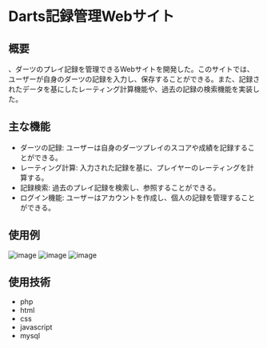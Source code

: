 # Darts記録管理Webサイト

## 概要 
、ダーツのプレイ記録を管理できるWebサイトを開発した。このサイトでは、ユーザーが自身のダーツの記録を入力し、保存することができる。また、記録されたデータを基にしたレーティング計算機能や、過去の記録の検索機能を実装した。

## 主な機能
- ダーツの記録: ユーザーは自身のダーツプレイのスコアや成績を記録することができる。
- レーティング計算: 入力された記録を基に、プレイヤーのレーティングを計算する。
- 記録検索: 過去のプレイ記録を検索し、参照することができる。
- ログイン機能: ユーザーはアカウントを作成し、個人の記録を管理することができる。

## 使用例
![image](https://github.com/tarou-jp/dart_record_app/assets/117962902/6c334bf2-d9b2-4635-aa61-8d84b6ed4909)
![image](https://github.com/tarou-jp/dart_record_app/assets/117962902/317fe269-a1de-44de-8303-f7067ff992ea)
![image](https://github.com/tarou-jp/dart_record_app/assets/117962902/fc444270-2c83-48ce-880a-39ddd6bffdcb)

## 使用技術
- php
- html
- css
- javascript
- mysql
